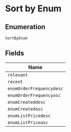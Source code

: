 
# Sort by Enum

## Enumeration

`SortByEnum`

## Fields

| Name |
|  --- |
| `relevant` |
| `recent` |
| `enumOrderFrequencydesc` |
| `enumOrderFrequencyasc` |
| `enumCreateddesc` |
| `enumCreatedasc` |
| `enumListPricedesc` |
| `enumListPriceasc` |

